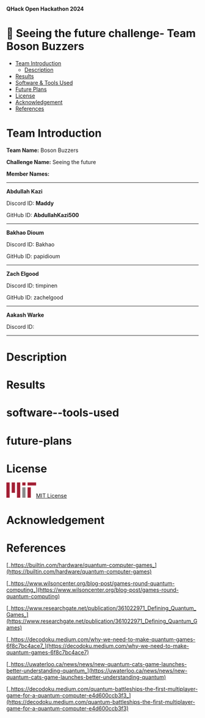 **QHack Open Hackathon 2024**

# :space_invader: Seeing the future challenge- Team Boson Buzzers

- [Team Introduction](#team-introduction)
  - [Description](#description)
- [Results](#Results)
- [Software & Tools Used](#software--tools-used)
- [Future Plans](#future-plans)
- [License](#license)
- [Acknowledgement](#Acknowledgement)
- [References](#references)

# Team Introduction
**Team Name:** Boson Buzzers

**Challenge Name:** Seeing the future



****Member Names:****

------------

**Abdullah Kazi**

Discord ID: **Maddy**

GitHub ID: **AbdullahKazi500**

 
------------


**Bakhao Dioum**


Discord ID: Bakhao


GitHub ID: papidioum



------------

**Zach Elgood**


Discord ID: timpinen


GitHub ID: zachelgood


------------

**Aakash Warke**


Discord ID: 

------------





# Description 

# Results


# software--tools-used


# future-plans

# License

<a href="https://choosealicense.com/licenses/mit/"><img src="https://raw.githubusercontent.com/johnturner4004/readme-generator/master/src/components/assets/images/mit.svg" height=40 />MIT License</a>

# Acknowledgement 
# References

[_https://builtin.com/hardware/quantum-computer-games_](https://builtin.com/hardware/quantum-computer-games)

[_https://www.wilsoncenter.org/blog-post/games-round-quantum-computing_](https://www.wilsoncenter.org/blog-post/games-round-quantum-computing)

[_https://www.researchgate.net/publication/361022971_Defining_Quantum_Games_](https://www.researchgate.net/publication/361022971_Defining_Quantum_Games)

[_https://decodoku.medium.com/why-we-need-to-make-quantum-games-6f8c7bc4ace7_](https://decodoku.medium.com/why-we-need-to-make-quantum-games-6f8c7bc4ace7)

[_https://uwaterloo.ca/news/news/new-quantum-cats-game-launches-better-understanding-quantum_](https://uwaterloo.ca/news/news/new-quantum-cats-game-launches-better-understanding-quantum)

[_https://decodoku.medium.com/quantum-battleships-the-first-multiplayer-game-for-a-quantum-computer-e4d600ccb3f3_](https://decodoku.medium.com/quantum-battleships-the-first-multiplayer-game-for-a-quantum-computer-e4d600ccb3f3)
